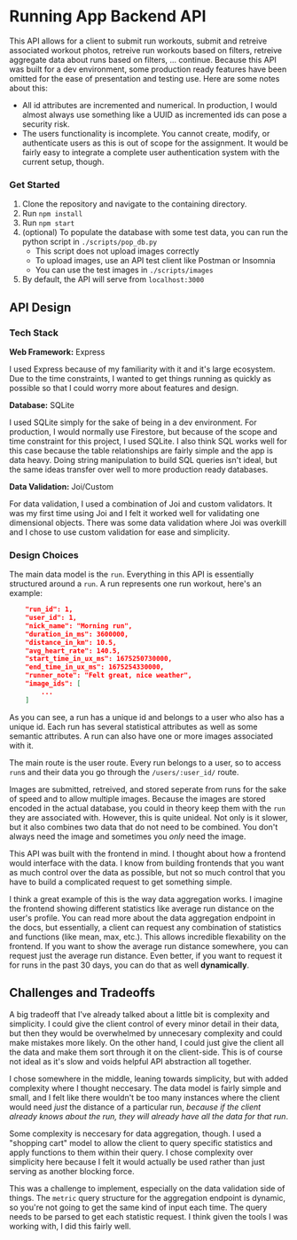 # Running App Backend API

This API allows for a client to submit run workouts, submit and retreive associated workout photos, retreive run workouts based on filters, retreive aggregate data about runs based on filters, ... continue. Because this API was built for a dev environment, some production ready features have been omitted for the ease of presentation and testing use. Here are some notes about this:

- All id attributes are incremented and numerical. In production, I would almost always use something like a UUID as incremented ids can pose a security risk.
- The users functionality is incomplete. You cannot create, modify, or authenticate users as this is out of scope for the assignment. It would be fairly easy to integrate a complete user authentication system with the current setup, though.

### Get Started

1. Clone the repository and navigate to the containing directory.
1. Run `npm install`
1. Run `npm start`
1. (optional) To populate the database with some test data, you can run the python script in `./scripts/pop_db.py`
	- This script does not upload images correctly
	- To upload images, use an API test client like Postman or Insomnia
	- You can use the test images in `./scripts/images`
1. By default, the API will serve from `localhost:3000`

## API Design

### Tech Stack

**Web Framework:** Express

I used Express because of my familiarity with it and it's large ecosystem. Due to the time constraints, I wanted to get things running as quickly as possible so that I could worry more about features and design.

**Database:** SQLite

I used SQLite simply for the sake of being in a dev environment. For production, I would normally use Firestore, but because of the scope and time constraint for this project, I used SQLite. I also think SQL works well for this case because the table relationships are fairly simple and the app is data heavy. Doing string manipulation to build SQL queries isn't ideal, but the same ideas transfer over well to more production ready databases.

**Data Validation:** Joi/Custom

For data validation, I used a combination of Joi and custom validators. It was my first time using Joi and I felt it worked well for validating one dimensional objects. There was some data validation where Joi was overkill and I chose to use custom validation for ease and simplicity.

### Design Choices

The main data model is the `run`. Everything in this API is essentially structured around a `run`. A run represents one run workout, here's an example:

```json
	"run_id": 1,
	"user_id": 1,
	"nick_name": "Morning run",
	"duration_in_ms": 3600000,
	"distance_in_km": 10.5,
	"avg_heart_rate": 140.5,
	"start_time_in_ux_ms": 1675250730000,
	"end_time_in_ux_ms": 1675254330000,
	"runner_note": "Felt great, nice weather",
	"image_ids": [
		...
	]
```

As you can see, a run has a unique id and belongs to a user who also has a unique id. Each run has several statistical attributes as well as some semantic attributes. A run can also have one or more images associated with it.

The main route is the user route. Every run belongs to a user, so to access `run`s and their data you go through the `/users/:user_id/` route.

Images are submitted, retreived, and stored seperate from runs for the sake of speed and to allow multiple images. Because the images are stored encoded in the actual database, you could in theory keep them with the `run` they are associated with. However, this is quite unideal. Not only is it slower, but it also combines two data that do not need to be combined. You don't always need the image and sometimes you *only* need the image.

This API was built with the frontend in mind. I thought about how a frontend would interface with the data. I know from building frontends that you want as much control over the data as possible, but not so much control that you have to build a complicated request to get something simple. 

I think a great example of this is the way data aggregation works. I imagine the frontend showing different statistics like average run distance on the user's profile. You can read more about the data aggregation endpoint in the docs, but essentially, a client can request any combination of statistics and functions (like mean, max, etc.). This allows incredible flexability on the frontend. If you want to show the average run distance somewhere, you can request just the average run distance. Even better, if you want to request it for runs in the past 30 days, you can do that as well **dynamically**.

## Challenges and Tradeoffs

A big tradeoff that I've already talked about a little bit is complexity and simplicity. I could give the client control of every minor detail in their data, but then they would be overwhelmed by unnecesary complexity and could make mistakes more likely. On the other hand, I could just give the client all the data and make them sort through it on the client-side. This is of course not ideal as it's slow and voids helpful API abstraction all together. 

I chose somewhere in the middle, leaning towards simplicity, but with added complexity where I thought neccesary. The data model is fairly simple and small, and I felt like there wouldn't be too many instances where the client would need *just* the distance of a particular run, *because if the client already knows about the run, they will already have all the data for that run*.

Some complexity is neccesary for data aggregation, though. I used a "shopping cart" model to allow the client to query specific statistics and apply functions to them within their query. I chose complexity over simplicity here because I felt it would actually be used rather than just serving as another blocking force.

This was a challenge to implement, especially on the data validation side of things. The `metric` query structure for the aggregation endpoint is dynamic, so you're not going to get the same kind of input each time. The query needs to be parsed to get each statistic request. I think given the tools I was working with, I did this fairly well.